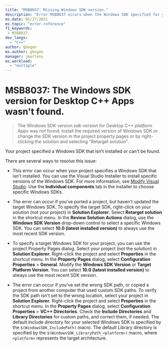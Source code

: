 ```yaml
---
title: "MSB8037: Missing Windows SDK version."
description: "Error MSB8037 occurs when the Windows SDK specified for your project can't be found."
ms.date: 05/27/2021
ms.topic: "error-reference"
f1_keywords:
 - MSB8037
dev_langs:
  - "C++"
author: ghogen
ms.author: ghogen
manager: jmartens
ms.workload:
  - "multiple"
---
```

# MSB8037: The Windows SDK version for Desktop C++ Apps wasn't found.

> The Windows SDK version *sdk-version* for Desktop C++ *platform* Apps was not found. Install the required version of Windows SDK or change the SDK version in the project property pages or by right-clicking the solution and selecting "Retarget solution".

Your project specified a Windows SDK that isn't installed or can't be found.

There are several ways to resolve this issue:

- This error can occur when your project specifies a Windows SDK that isn't installed. You can use the Visual Studio Installer to install specific versions of the Windows SDK. For more information, see [Modify Visual Studio](../../install/modify-visual-studio.md). Use the **Individual components** tab in the installer to choose specific Windows SDKs.

- The error can occur if you've ported a project, but haven't updated the target Windows SDK. To specify the target SDK, right-click on your solution (not your project) in **Solution Explorer**. Select **Retarget solution** in the shortcut menu. In the **Review Solution Actions** dialog, use the **Windows SDK Version** drop-down control to select a specific Windows SDK. You can select **10.0 (latest installed version)** to always use the most recent SDK version.

- To specify a target Windows SDK for your project, you can use the project Property Pages dialog. Select your project (not the solution) in **Solution Explorer**. Right-click the project and select **Properties** in the shortcut menu. In the **Property Pages** dialog, select **Configuration Properties** > **General**. Modify the **Windows SDK Version** or **Target Platform Version**. You can select **10.0 (latest installed version)** to always use the most recent SDK version.

- The error can occur if you've set the wrong SDK path, or copied a project from another computer that used custom SDK paths. To verify the SDK path isn't set to the wrong location, select your project in **Solution Explorer**. Right-click the project and select **Properties** in the shortcut menu. In the **Property Pages** dialog, select **Configuration Properties** > **VC++ Directories**. Check the **Include Directories** and **Library Directories** for custom paths, and correct them, if needed. The default Include directory for your selected Windows SDK is specified by the `$(WindowsSDK_IncludePath)` macro. The default Library directory is specified by the `$(WindowsSDK_LibraryPath_<platform>)` macro, where `<platform>` represents the target architecture.
